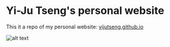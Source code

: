 # Yi-Ju Tseng's personal website
This it a repo of my personal website: [yijutseng.github.io](https://yijutseng.github.io)  

![alt text](https://raw.githubusercontent.com/yijutseng/yijutseng.github.io/master/website.png "Print Screen of the Website")

